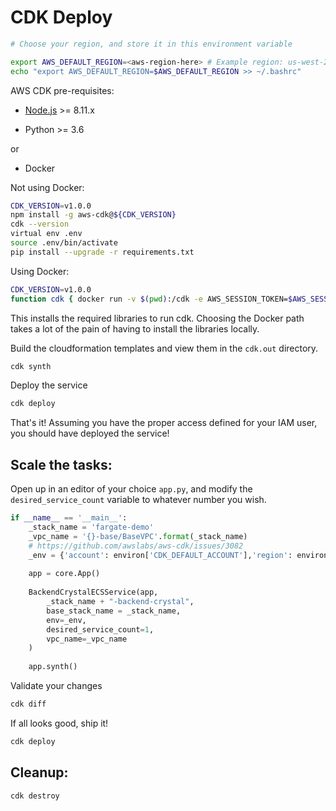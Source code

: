 # CDK Deploy
```bash
# Choose your region, and store it in this environment variable

export AWS_DEFAULT_REGION=<aws-region-here> # Example region: us-west-2
echo "export AWS_DEFAULT_REGION=$AWS_DEFAULT_REGION >> ~/.bashrc"
```

AWS CDK pre-requisites:

- [Node.js](https://nodejs.org/en/download) >= 8.11.x

- Python >= 3.6

or

- Docker

Not using Docker:
```bash
CDK_VERSION=v1.0.0
npm install -g aws-cdk@${CDK_VERSION}
cdk --version
virtual env .env
source .env/bin/activate
pip install --upgrade -r requirements.txt
```
Using Docker:
```bash
CDK_VERSION=v1.0.0
function cdk { docker run -v $(pwd):/cdk -e AWS_SESSION_TOKEN=$AWS_SESSION_TOKEN -e AWS_DEFAULT_REGION=$AWS_DEFAULT_REGION -e AWS_ACCESS_KEY_ID=$AWS_ACCESS_KEY_ID -e AWS_SECRET_ACCESS_KEY=$AWS_SECRET_ACCESS_KEY -it adam9098/aws-cdk:${CDK_VERSION} $@; }
```

This installs the required libraries to run cdk. Choosing the Docker path takes a lot of the pain of having to install the libraries locally.


Build the cloudformation templates and view them in the `cdk.out` directory.
```bash
cdk synth 
```

Deploy the service
```bash
cdk deploy
```

That's it! Assuming you have the proper access defined for your IAM user, you should have deployed the service!

## Scale the tasks:
Open up in an editor of your choice `app.py`, and modify the `desired_service_count` variable to whatever number you wish.

```python
if __name__ == '__main__':
    _stack_name = 'fargate-demo'
    _vpc_name = '{}-base/BaseVPC'.format(_stack_name)
    # https://github.com/awslabs/aws-cdk/issues/3082
    _env = {'account': environ['CDK_DEFAULT_ACCOUNT'],'region': environ['CDK_DEFAULT_REGION']}
    
    app = core.App()
    
    BackendCrystalECSService(app, 
        _stack_name + "-backend-crystal", 
        base_stack_name = _stack_name,
        env=_env,
        desired_service_count=1, 
        vpc_name=_vpc_name
    )
    
    app.synth()
```

Validate your changes
```bash
cdk diff
```

If all looks good, ship it!
```bash
cdk deploy
```

## Cleanup:
```
cdk destroy
```


